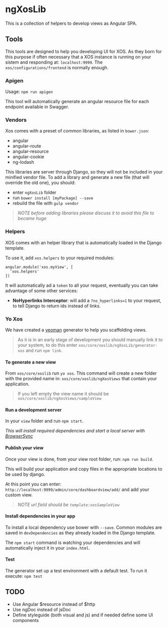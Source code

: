# ngXosLib

This is a collection of helpers to develop views as Angular SPA.

## Tools

This tools are designed to help you developing UI for XOS. As they born for this purpose if often necessary that a XOS instance is running on your sistem and responding at: `localhost:9999`. The `xos/configurations/frontend` is normally enough.

### Apigen

Usage: `npm run apigen`

This tool will automatically generate an angular resource file for each endpoint available in Swagger.

### Vendors

Xos comes with a preset of common libraries, as listed in `bower.json`:
- angular
- angular-route
- angular-resource
- angular-cookie
- ng-lodash

This libraries are server through Django, so they will not be included in your minified vendor file. To add a library and generate a new file (that will override the old one), you should:
- enter `ngXosLib` folder
- run `bower install [myPackage] --save`
- rebuild the file with `gulp vendor`

>_NOTE before adding libraries please discuss it to avoid this file to became huge_

### Helpers

XOS comes with an helper library that is automatically loaded in the Django template.

To use it, add `xos.helpers` to your required modules:

```
angular.module('xos.myView', [
  'xos.helpers'
])
```

It will automatically ad a `token` to all your request, eventually you can take advantage of some other services:

- **NoHyperlinks Interceptor**: will add a `?no_hyperlinks=1` to your request, to tell Django to return ids instead of links.

### Yo Xos

We have created a [yeoman](http://yeoman.io/) generator to help you scaffolding views.

>As it is in an early stage of development you should manually link it to your system, to do this enter `xos/core/xoslib/ngXosLib/generator-xos` and run `npm link`.

#### To generate a new view

From `xos/core/xoslib` run `yo xos`. This command will create a new folder with the provided name in: `xos/core/xoslib/ngXosViews` that contain your application.

>If you left empty the view name it should be `xos/core/xoslib/ngXosViews/sampleView`

#### Run a development server

In your `view` folder and run `npm start`.

_This will install required dependencies and start a local server with [BrowserSync](http://www.browsersync.io/)_

#### Publish your view

Once your view is done, from your view root folder, run: `npm run build`.

This will build your application and copy files in the appropriate locations to be used by django.

At this point you can enter: `http://localhost:9999/admin/core/dashboardview/add/` and add your custom view.

>_NOTE url field should be `template:xosSampleView`_

#### Install dependencies in your app

To install a local dependency use bower with `--save`. Common modules are saved in `devDependencies` as they already loaded in the Django template.

The `npm start` command is watching your dependencies and will automatically inject it in your `index.html`.

#### Test

The generator set up a test environment with a default test.
To run it execute: `npm test`

## TODO

- Use Angular $resource instead of $http
- Use ngDoc instead of jsDoc
- Define styleguide (both visual and js) and if needed define some UI components